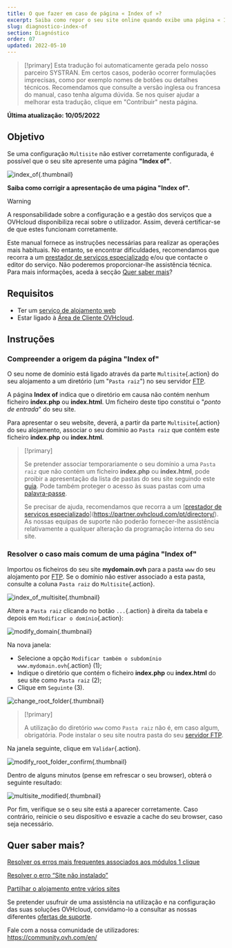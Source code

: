 ```yaml
---
title: O que fazer em caso de página « Index of »?
excerpt: Saiba como repor o seu site online quando exibe uma página « Index of ».
slug: diagnostico-index-of
section: Diagnóstico
order: 07
updated: 2022-05-10
---
```


> [!primary]
> Esta tradução foi automaticamente gerada pelo nosso parceiro SYSTRAN. Em certos casos, poderão ocorrer formulações imprecisas, como por exemplo nomes de botões ou detalhes técnicos. Recomendamos que consulte a versão inglesa ou francesa do manual, caso tenha alguma dúvida. Se nos quiser ajudar a melhorar esta tradução, clique em "Contribuir" nesta página.
>

**Última atualização: 10/05/2022**

## Objetivo

Se uma configuração `Multisite` não estiver corretamente configurada, é possível que o seu site apresente uma página **"Index of"**.

![index_of](images/index_of.png){.thumbnail}

**Saiba como corrigir a apresentação de uma página "Index of".**

> [!warning]
>
> A responsabilidade sobre a configuração e a gestão dos serviços que a OVHcloud disponibiliza recai sobre o utilizador. Assim, deverá certificar-se de que estes funcionam corretamente.
>
> Este manual fornece as instruções necessárias para realizar as operações mais habituais. No entanto, se encontrar dificuldades, recomendamos que recorra a um [prestador de serviços especializado](https://partner.ovhcloud.com/pt/directory/) e/ou que contacte o editor do serviço. Não poderemos proporcionar-lhe assistência técnica. Para mais informações, aceda à secção [Quer saber mais](#gofurther)?
>

## Requisitos

- Ter um [serviço de alojamento web](https://www.ovhcloud.com/pt/web-hosting/)
- Estar ligado à [Área de Cliente OVHcloud](https://www.ovh.com/auth/?action=gotomanager&from=https://www.ovh.pt/&ovhSubsidiary=pt).

## Instruções

### Compreender a origem da página "Index of"

O seu nome de domínio está ligado através da parte `Multisite`{.action} do seu alojamento a um diretório (um "`Pasta raiz`") no seu servidor [FTP](https://docs.ovh.com/pt/hosting/aceder-espaco-de-armazenamento-ftp-alojamento-web/).

A página **Index of** indica que o diretório em causa não contém nenhum ficheiro **index.php** ou **index.html**. Um ficheiro deste tipo constitui o "*ponto de entrada*" do seu site.

Para apresentar o seu website, deverá, a partir da parte `Multisite`{.action} do seu alojamento, associar o seu domínio ao `Pasta raiz` que contém este ficheiro **index.php** ou **index.html**.

> [!primary]
>
> Se pretender associar temporariamente o seu domínio a uma `Pasta raiz` que não contém um ficheiro **index.php** ou **index.html**, pode proibir a apresentação da lista de pastas do seu site seguindo este [guia](https://docs.ovh.com/gb/en/hosting/what_else_can_you_do_with_the_htaccess_file/). Pode também proteger o acesso às suas pastas com uma [palavra-passe](https://docs.ovh.com/pt/hosting/partilhado-htaccess-como-protecao-acesso-a-um-diretorio-por-autenticacao/).
>
> Se precisar de ajuda, recomendamos que recorra a um [[prestador de serviços especializado](https://partner.ovhcloud.com/pt/directory/)](https://partner.ovhcloud.com/pt/directory/). As nossas equipas de suporte não poderão fornecer-lhe assistência relativamente a qualquer alteração da programação interna do seu site.

### Resolver o caso mais comum de uma página "Index of"

Importou os ficheiros do seu site **mydomain.ovh** para a pasta `www` do seu alojamento por [FTP](https://docs.ovh.com/pt/hosting/aceder-espaco-de-armazenamento-ftp-alojamento-web/). Se o domínio não estiver associado a esta pasta, consulte a coluna `Pasta raiz` do `Multisite`{.action}.

![index_of_multisite](images/index_of_multisite.png){.thumbnail}

Altere a `Pasta raiz` clicando no botão `...`{.action} à direita da tabela e depois em `Modificar o domínio`{.action}:

![modify_domain](images/modify_domain.png){.thumbnail}

Na nova janela:

* Selecione a opção `Modificar também o subdomínio www.mydomain.ovh`{.action} (1);
* Indique o diretório que contém o ficheiro **index.php** ou **index.html** do seu site como `Pasta raiz` (2);
* Clique em `Seguinte` (3).

![change_root_folder](images/change_root_folder01.png){.thumbnail}

> [!primary]
>
> A utilização do diretório `www` como `Pasta raiz` não é, em caso algum, obrigatória. Pode instalar o seu site noutra pasta do seu [servidor FTP](https://docs.ovh.com/pt/hosting/aceder-espaco-de-armazenamento-ftp-alojamento-web/).
>

Na janela seguinte, clique em `Validar`{.action}.

![modify_root_folder_confirm](images/modify_root_folder_confirm.png){.thumbnail}

Dentro de alguns minutos (pense em refrescar o seu browser), obterá o seguinte resultado:

![multisite_modified](images/multisite_modified.png){.thumbnail}

Por fim, verifique se o seu site está a aparecer corretamente. Caso contrário, reinicie o seu dispositivo e esvazie a cache do seu browser, caso seja necessário.

## Quer saber mais? <a name="gofurther"></a>

[Resolver os erros mais frequentes associados aos módulos 1 clique](https://docs.ovh.com/pt/hosting/erros-frequentes-modulos-em-1-clique/)

[Resolver o erro “Site não instalado”](https://docs.ovh.com/pt/hosting/alojamento_web_erro_de_site_nao_instalado/)

[Partilhar o alojamento entre vários sites](https://docs.ovh.com/pt/hosting/multisites-configurar-um-multisite-no-meu-alojamento-web/)

Se pretender usufruir de uma assistência na utilização e na configuração das suas soluções OVHcloud, convidamo-lo a consultar as nossas diferentes [ofertas de suporte](https://www.ovhcloud.com/pt/support-levels/).

Fale com a nossa comunidade de utilizadores: <https://community.ovh.com/en/>
